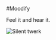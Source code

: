 #Moodify

Feel it and hear it.

![Silent twerk](http://media.giphy.com/media/Q3yLGTu1dLpyE/giphy.gif)
